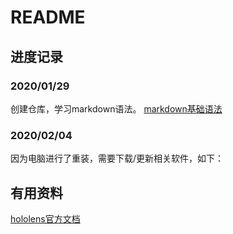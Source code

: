 # README
## 进度记录
### 2020/01/29 
创建仓库，学习markdown语法。
[markdown基础语法](https://www.cnblogs.com/nickchen121/p/10821946.html "markdown基础语法")
### 2020/02/04
因为电脑进行了重装，需要下载/更新相关软件，如下：


## 有用资料
[hololens官方文档](https://docs.microsoft.com/zh-cn/windows/mixed-reality/development "hololens官方文档")

